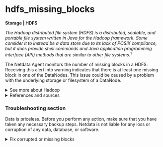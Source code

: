 # hdfs_missing_blocks

**Storage | HDFS**

_The Hadoop distributed file system (HDFS) is a distributed, scalable, and portable file system
written in Java for the Hadoop framework. Some consider it to instead be a data store due to its
lack of POSIX compliance, but it does provide shell commands and Java application programming
interface (API) methods that are similar to other file
systems._<sup>[1](https://en.wikipedia.org/wiki/Apache_Hadoop) </sup>

The Netdata Agent monitors the number of missing blocks in a HDFS. Receiving this alert into warning
indicates that there is at least one missing block in one of the DataNodes. This issue could be
caused by a problem with the underlying storage or filesystem of a DataNode.

<details>
<summary>See more about Hadoop</summary>

Wikipedia provides a great explanation of
HDFS<sup>[1](https://en.wikipedia.org/wiki/Apache_Hadoop) </sup>. Here are the main takeaways:

HDFS provides a software framework for distributed storage and processing of big data using the
`MapReduce` programming model. HDFS is used for storing the data and `MapReduce` is used for
processing data. It achieves reliability by replicating the data across multiple hosts, and hence
theoretically does not require redundant array of independent disks (RAID) storage on hosts. With
the default replication value, 3, data is stored on three nodes, two on the same rack, and one on a
different rack. DataNodes can talk to each other to rebalance data, to move copies around, and to
keep the replication of data high.

HDFS has five services as follows:

1. Name Node
2. Secondary Name Node
3. Job tracker
4. Data Node
5. Task Tracker

Top three are master Services/Daemons/Nodes and bottom two are slave Services. Master Services can
communicate with each other and in the same way slave services can communicate with each other.
NameNode is a master node and DataNode(s) is its corresponding slave(s) node(s) and can talk with
each other.

- NameNode: HDFS consists of only one NameNode that is called the master node. The master node can
  track files, manage the file system and has the metadata of all the stored data within it. Some
  information the NameNode keep track of are:

    - details (metadata) of blocks
    - in which DataNode each block lives, and its location
    - replication metadata of each block

  The NameNode is the gateway that a client uses to manage the HDFS cluster.

- DataNode: A DataNode stores data in it as blocks. This is also known as the Slave node and it
  stores the actual data into HDFS which is responsible for the client to read and write. These are
  slave daemons. Every DataNode sends a Heartbeat message to the NameNode every 3 seconds and
  conveys that it is alive. In this way when NameNode does not receive a heartbeat from a DataNode
  for 2 minutes, it will take that DataNode as dead and starts the process of block replications on
  some other DataNode.

- Secondary NameNode: This is only to take care of the checkpoints of the file system metadata which
  is in the NameNode. This is also known as the checkpoint node. It is the helper node for the
  NameNode. The secondary NameNode instructs the NameNode to create and send an `fsimage` and
  `editlog` file. The secondary NameNode create a compacted `fsimage` file using these inputs.

- Job Tracker: Job Tracker receives the requests for `MapReduce` execution from the client. Job
  tracker talks to the NameNode to know about the location of the data that will be used in
  processing. The NameNode responds with the metadata of the required processing data.

- Task Tracker: It is the slave node for the Job Tracker and, it will take the task from the Job
  Tracker. It also receives code from the Job Tracker. Task Tracker will take the code and apply on
  the file. The process of applying that code on the file is known as Mapper.

Some more useful information/concepts about HDFS from the official
website <sup>[2](https://hadoop.apache.org/docs/r1.2.1/hdfs_design.html) </sup> :

- The File System Namespace: HDFS supports a traditional hierarchical file organization. A user or
  an application can create directories and store files inside these directories. The file system
  namespace hierarchy is similar to most other existing file systems; one can create and remove
  files, move a file from one directory to another, or rename a file. HDFS does not yet implement
  user quotas. HDFS does not support hard links or soft links. However, the HDFS architecture does
  not preclude implementing these features.

  The NameNode maintains the file system namespace. Any change to the file system namespace or its
  properties is recorded by the NameNode. An application can specify the number of replicas of a
  file that should be maintained by HDFS. The number of copies of a file is called the replication
  factor of that file. This information is stored by the NameNode.

- Data Blocks: HDFS is designed to support very large files. Applications that are compatible with
  HDFS are those that deal with large data sets. These applications write their data only once but
  they read it one or more times and require these reads to be satisfied at streaming speeds. HDFS
  supports write-once-read-many semantics on files. A typical block size used by HDFS is 64 MB.
  Thus, an HDFS file is chopped up into 64 MB chunks, and if possible, each chunk will reside on a
  different DataNode.

- Cluster Rebalancing: The HDFS architecture is compatible with data rebalancing schemes. A scheme
  might automatically move data from one DataNode to another if the free space on a DataNode falls
  below a certain threshold. In the event of a sudden high demand for a particular file, a scheme
  might dynamically create additional replicas and rebalance other data in the cluster. These types
  of data rebalancing schemes are not yet implemented.

</details>

<details>
<summary>References and sources</summary>

1. [Apache Hadoop on wikipedia](https://en.wikipedia.org/wiki/Apache_Hadoop)
2. [HDFS architecture](https://hadoop.apache.org/docs/r1.2.1/hdfs_design.html)
3. [Man pages of fsck](https://linux.die.net/man/8/fsck)

</details>

### Troubleshooting section

Data is priceless. Before you perform any action, make sure that you have taken any necessary backup
steps. Netdata is not liable for any loss or corruption of any data, database, or software.

<details> 
<summary>Fix corrupted or missing blocks</summary>

1. Identify which files are facing issues.

    ```
    root@netdata #  hdfs fsck -list-corruptfileblocks
    ```

   Inspect the output and track the path(s) to the corrupted files


2. Determine where the file's blocks might live. If the file is larger than your block size it
   consists of multiple blocks.

    ```
    root@netdata # hdfs fsck <path_to_corrupted_file> -locations -blocks -files
    ```

   This command will print out locations for every "problematic" block.


3. Search in the corresponding DataNodes and the NameNode's logs for the machine or machines on
   which the blocks lived. Try looking for filesystem errors on those machines.
   Use `fsck` <sup>[3](https://linux.die.net/man/8/fsck) </sup>.


4. If there are files or blocks that you cannot fix, you must delete them so that the HDFS becomes
   healthy again.

    - for a specific file
      ```
      root@netdata #  hdfs fs -rm <path_to_file_with_unrecovable_blocks>
      ```
   OR
    - for all the "problematic" files
      ```
      hdfs fsck / -delete
      ```

</details>
